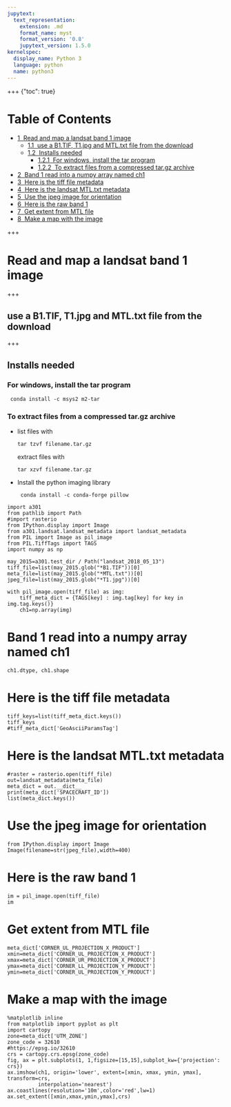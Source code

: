 ```yaml
---
jupytext:
  text_representation:
    extension: .md
    format_name: myst
    format_version: '0.8'
    jupytext_version: 1.5.0
kernelspec:
  display_name: Python 3
  language: python
  name: python3
---
```


+++ {"toc": true}

<h1>Table of Contents<span class="tocSkip"></span></h1>
<div class="toc"><ul class="toc-item"><li><span><a href="#Read-and-map-a-landsat-band-1-image" data-toc-modified-id="Read-and-map-a-landsat-band-1-image-1"><span class="toc-item-num">1&nbsp;&nbsp;</span>Read and map a landsat band 1 image</a></span><ul class="toc-item"><li><span><a href="#use-a-B1.TIF,-T1.jpg-and-MTL.txt-file-from-the-download" data-toc-modified-id="use-a-B1.TIF,-T1.jpg-and-MTL.txt-file-from-the-download-1.1"><span class="toc-item-num">1.1&nbsp;&nbsp;</span>use a B1.TIF, T1.jpg and MTL.txt file from the download</a></span></li><li><span><a href="#Installs-needed" data-toc-modified-id="Installs-needed-1.2"><span class="toc-item-num">1.2&nbsp;&nbsp;</span>Installs needed</a></span><ul class="toc-item"><li><span><a href="#For-windows,-install--the-tar-program" data-toc-modified-id="For-windows,-install--the-tar-program-1.2.1"><span class="toc-item-num">1.2.1&nbsp;&nbsp;</span>For windows, install  the tar program</a></span></li><li><span><a href="#To-extract-files-from-a-compressed-tar.gz-archive" data-toc-modified-id="To-extract-files-from-a-compressed-tar.gz-archive-1.2.2"><span class="toc-item-num">1.2.2&nbsp;&nbsp;</span>To extract files from a compressed tar.gz archive</a></span></li></ul></li></ul></li><li><span><a href="#Band-1-read-into-a-numpy-array-named-ch1" data-toc-modified-id="Band-1-read-into-a-numpy-array-named-ch1-2"><span class="toc-item-num">2&nbsp;&nbsp;</span>Band 1 read into a numpy array named ch1</a></span></li><li><span><a href="#Here-is-the-tiff-file-metadata" data-toc-modified-id="Here-is-the-tiff-file-metadata-3"><span class="toc-item-num">3&nbsp;&nbsp;</span>Here is the tiff file metadata</a></span></li><li><span><a href="#Here-is-the-landsat-MTL.txt-metadata" data-toc-modified-id="Here-is-the-landsat-MTL.txt-metadata-4"><span class="toc-item-num">4&nbsp;&nbsp;</span>Here is the landsat MTL.txt metadata</a></span></li><li><span><a href="#Use-the-jpeg-image-for-orientation" data-toc-modified-id="Use-the-jpeg-image-for-orientation-5"><span class="toc-item-num">5&nbsp;&nbsp;</span>Use the jpeg image for orientation</a></span></li><li><span><a href="#Here-is-the-raw-band-1" data-toc-modified-id="Here-is-the-raw-band-1-6"><span class="toc-item-num">6&nbsp;&nbsp;</span>Here is the raw band 1</a></span></li><li><span><a href="#Get-extent-from-MTL-file" data-toc-modified-id="Get-extent-from-MTL-file-7"><span class="toc-item-num">7&nbsp;&nbsp;</span>Get extent from MTL file</a></span></li><li><span><a href="#Make-a-map-with-the-image" data-toc-modified-id="Make-a-map-with-the-image-8"><span class="toc-item-num">8&nbsp;&nbsp;</span>Make a map with the image</a></span></li></ul></div>

+++

# Read and map a landsat band 1 image

+++

## use a B1.TIF, T1.jpg and MTL.txt file from the download

+++

## Installs needed

###  For windows, install  the tar program
   
     conda install -c msys2 m2-tar
     
###  To extract files from a compressed tar.gz archive

* list files with

      tar tzvf filename.tar.gz
  
  extract files with

      tar xzvf filename.tar.gz
      
* Install the python imaging library

       conda install -c conda-forge pillow
     

```{code-cell}
import a301
from pathlib import Path
#import rasterio
from IPython.display import Image
from a301.landsat.landsat_metadata import landsat_metadata
from PIL import Image as pil_image
from PIL.TiffTags import TAGS
import numpy as np

may_2015=a301.test_dir / Path("landsat_2018_05_13")
tiff_file=list(may_2015.glob("*B1.TIF"))[0]
meta_file=list(may_2015.glob("*MTL.txt"))[0]
jpeg_file=list(may_2015.glob("*T1.jpg"))[0]
```

```{code-cell}
with pil_image.open(tiff_file) as img:
    tiff_meta_dict = {TAGS[key] : img.tag[key] for key in img.tag.keys()}
    ch1=np.array(img)
```

# Band 1 read into a numpy array named ch1

```{code-cell}
ch1.dtype, ch1.shape
```

# Here is the tiff file metadata

```{code-cell}
tiff_keys=list(tiff_meta_dict.keys())
tiff_keys
#tiff_meta_dict['GeoAsciiParamsTag']
```

# Here is the landsat MTL.txt metadata

```{code-cell}
#raster = rasterio.open(tiff_file)
out=landsat_metadata(meta_file)
meta_dict = out.__dict__
print(meta_dict['SPACECRAFT_ID'])
list(meta_dict.keys())
```

# Use the jpeg image for orientation

```{code-cell}
from IPython.display import Image
Image(filename=str(jpeg_file),width=400)
```

# Here is the raw band 1

```{code-cell}
im = pil_image.open(tiff_file)
im
```

# Get extent from MTL file

```{code-cell}
meta_dict['CORNER_UL_PROJECTION_X_PRODUCT']
xmin=meta_dict['CORNER_UL_PROJECTION_X_PRODUCT']
xmax=meta_dict['CORNER_UR_PROJECTION_X_PRODUCT']
ymax=meta_dict['CORNER_LL_PROJECTION_Y_PRODUCT']
ymin=meta_dict['CORNER_UL_PROJECTION_Y_PRODUCT']
```

# Make a map with the image

```{code-cell}
%matplotlib inline
from matplotlib import pyplot as plt
import cartopy
zone=meta_dict['UTM_ZONE']
zone_code = 32610
#https://epsg.io/32610
crs = cartopy.crs.epsg(zone_code)
fig, ax = plt.subplots(1, 1,figsize=[15,15],subplot_kw={'projection': crs})
ax.imshow(ch1, origin='lower', extent=[xmin, xmax, ymin, ymax], transform=crs, 
          interpolation='nearest')
ax.coastlines(resolution='10m',color='red',lw=1)
ax.set_extent([xmin,xmax,ymin,ymax],crs)
```

```{code-cell}

```

